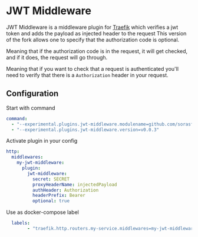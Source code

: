 # JWT Middleware

JWT Middleware is a middleware plugin for [Traefik](https://github.com/containous/traefik) which verifies a jwt token and adds the payload as injected header to the request
This version of the fork allows one to specify that the authorization code is optional. 

Meaning that if the authorization code is in the request, it will get checked, and if it does, the request will go through.

Meaning that if you want to check that a request is authenticated you'll need to verify that there is a `Authorization` header in your request.

## Configuration

Start with command
```yaml
command:
  - "--experimental.plugins.jwt-middleware.modulename=github.com/sorasful/traefik-jwt-optional-nofork"
  - "--experimental.plugins.jwt-middleware.version=v0.0.3"
```

Activate plugin in your config  

```yaml
http:
  middlewares:
    my-jwt-middleware:
      plugin:
        jwt-middleware:
          secret: SECRET
          proxyHeaderName: injectedPayload
          authHeader: Authorization
          headerPrefix: Bearer
          optional: true
```

Use as docker-compose label  
```yaml
  labels:
        - "traefik.http.routers.my-service.middlewares=my-jwt-middleware@file"
```

